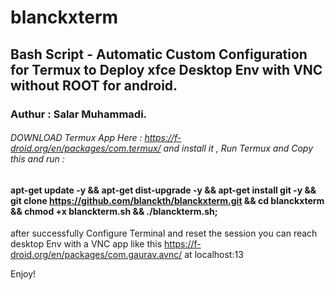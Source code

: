 # blanckxterm
## Bash Script - Automatic Custom Configuration for Termux to Deploy xfce Desktop Env with VNC without ROOT for android.

### Authur : Salar Muhammadi.

###### DOWNLOAD Termux App Here : https://f-droid.org/en/packages/com.termux/ and install it , Run Termux and Copy this and run :

#### apt-get update -y && apt-get dist-upgrade -y && apt-get install git -y && git clone https://github.com/blanckth/blanckxterm.git && cd blanckxterm && chmod +x blanckterm.sh && ./blanckterm.sh;

after successfully Configure Terminal and reset the session you can reach desktop Env with a VNC app like this https://f-droid.org/en/packages/com.gaurav.avnc/ at localhost:13

Enjoy!
